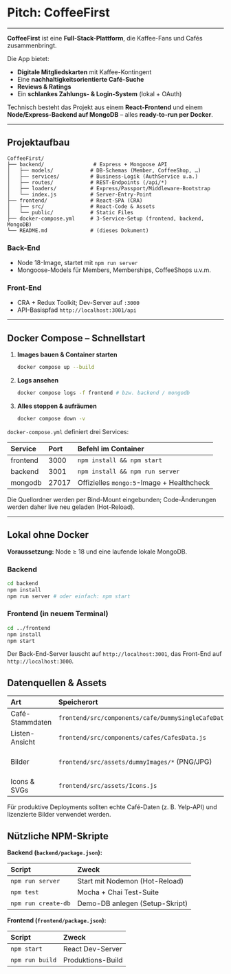 # Pitch: CoffeeFirst

---

**CoffeeFirst** ist eine **Full-Stack-Plattform**, die Kaffee-Fans und Cafés zusammenbringt.

Die App bietet:
* **Digitale Mitgliedskarten** mit Kaffee-Kontingent
* Eine **nachhaltigkeitsorientierte Café-Suche**
* **Reviews & Ratings**
* Ein **schlankes Zahlungs- & Login-System** (lokal + OAuth)

Technisch besteht das Projekt aus einem **React-Frontend** und einem **Node/Express-Backend auf MongoDB** – alles **ready-to-run per Docker**.

---

## Projektaufbau

```
CoffeeFirst/
├── backend/                # Express + Mongoose API
│   ├── models/            # DB-Schemas (Member, CoffeeShop, …)
│   ├── services/          # Business-Logik (AuthService u.a.)
│   ├── routes/            # REST-Endpoints (/api/*)
│   ├── loaders/           # Express/Passport/Middleware-Bootstrap
│   └── index.js           # Server-Entry-Point
├── frontend/              # React-SPA (CRA)
│   ├── src/               # React-Code & Assets
│   └── public/            # Static Files
├── docker-compose.yml     # 3-Service-Setup (frontend, backend, MongoDB)
└── README.md              # (dieses Dokument)
```

### Back-End
* Node 18-Image, startet mit `npm run server`
* Mongoose-Models für Members, Memberships, CoffeeShops u.v.m.

### Front-End
* CRA + Redux Toolkit; Dev-Server auf `:3000`
* API-Basispfad `http://localhost:3001/api`

---

## Docker Compose – Schnellstart

1.  **Images bauen & Container starten**
    ```bash
    docker compose up --build
    ```

2.  **Logs ansehen**
    ```bash
    docker compose logs -f frontend # bzw. backend / mongodb
    ```

3.  **Alles stoppen & aufräumen**
    ```bash
    docker compose down -v
    ```

`docker-compose.yml` definiert drei Services:

| Service  | Port  | Befehl im Container                     |
| :------- | :---- | :-------------------------------------- |
| frontend | 3000  | `npm install && npm start`              |
| backend  | 3001  | `npm install && npm run server`         |
| mongodb  | 27017 | Offizielles `mongo:5`-Image + Healthcheck |

Die Quellordner werden per Bind-Mount eingebunden; Code-Änderungen werden daher live neu geladen (Hot-Reload).

---

## Lokal ohne Docker

**Voraussetzung:** Node $\geq$ 18 und eine laufende lokale MongoDB.

### Backend
```bash
cd backend
npm install
npm run server # oder einfach: npm start
```

### Frontend (in neuem Terminal)
```bash
cd ../frontend
npm install
npm start
```

Der Back-End-Server lauscht auf `http://localhost:3001`, das Front-End auf `http://localhost:3000`.

## Datenquellen & Assets

| Art | Speicherort | Herkunft / Lizenzhinweis |
| :-- | :---------- | :----------------------- |
| Café-Stammdaten | `frontend/src/components/cafe/DummySingleCafeData.js` | statisches Mock-JSON (selbsterstellt) |
| Listen-Ansicht | `frontend/src/components/cafes/CafesData.js` | selbsterstellt (Demo) |
| Bilder | `frontend/src/assets/dummyImages/*` (PNG/JPG) | Platzhalter-Fotos (Unsplash/Eigenaufnahmen) – nicht für Produktion |
| Icons & SVGs | `frontend/src/assets/Icons.js` | MIT / CC-BY gemäß Icon-Set |

Für produktive Deployments sollten echte Café-Daten (z. B. Yelp-API) und lizenzierte Bilder verwendet werden.

## Nützliche NPM-Skripte

**Backend (`backend/package.json`):**

| Script | Zweck |
| :----- | :---- |
| `npm run server` | Start mit Nodemon (Hot-Reload) |
| `npm test` | Mocha + Chai Test-Suite |
| `npm run create-db` | Demo-DB anlegen (Setup-Skript) |

**Frontend (`frontend/package.json`):**

| Script | Zweck |
| :----- | :---- |
| `npm start` | React Dev-Server |
| `npm run build` | Produktions-Build |